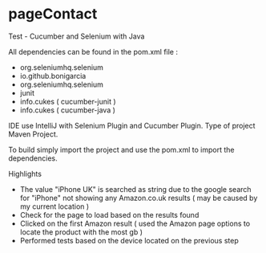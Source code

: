 # pageContact
Test - Cucumber and Selenium with Java

All dependencies can be found in the pom.xml file :
- org.seleniumhq.selenium
- io.github.bonigarcia
- org.seleniumhq.selenium
- junit
- info.cukes ( cucumber-junit )
- info.cukes ( cucumber-java )

IDE use IntelliJ with Selenium Plugin and Cucumber Plugin.
Type of project Maven Project.

To build simply import the project and use the pom.xml to import the dependencies.

Highlights 
- The value "iPhone UK" is searched as string due to the google search for "iPhone" not showing any Amazon.co.uk results ( may be caused by my current location )
- Check for the page to load based on the results found
- Clicked on the first Amazon result ( used the Amazon page options to locate the product with the most gb )
- Performed tests based on the device located on the previous step
